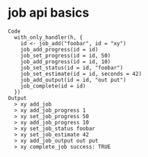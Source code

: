 # job api basics

    Code
      with_only_handler(h, {
        id <- job_add("foobar", id = "xy")
        job_add_progress(id = id)
        job_set_progress(id = id, 50)
        job_add_progress(id = id, 10)
        job_set_status(id = id, "foobar")
        job_set_estimate(id = id, seconds = 42)
        job_add_output(id = id, "out put")
        job_complete(id = id)
      })
    Output
      > xy add_job
      > xy add_job_progress 1
      > xy set_job_progress 50
      > xy add_job_progress 10
      > xy set_job_status foobar
      > xy set_job_estimate 42
      > xy add_job_output out put
      > xy complete_job success: TRUE

